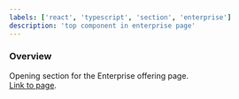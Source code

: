 ```yaml
---
labels: ['react', 'typescript', 'section', 'enterprise']
description: 'top component in enterprise page'
---
```


### Overview
  
Opening section for the Enterprise offering page.  
[Link to page](https://bit.dev/enterprise).